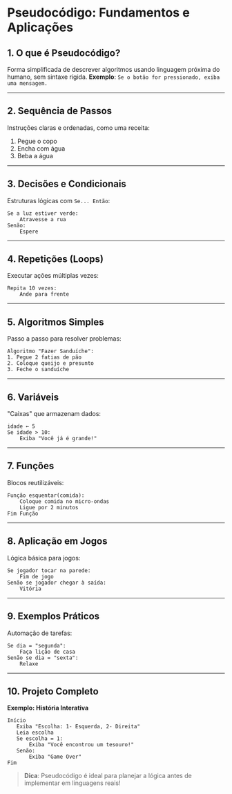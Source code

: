 # Pseudocódigo: Fundamentos e Aplicações

## 1. O que é Pseudocódigo?

Forma simplificada de descrever algoritmos usando linguagem próxima do humano, sem sintaxe rígida.
**Exemplo**:
`Se o botão for pressionado, exiba uma mensagem.`

---

## 2. Sequência de Passos

Instruções claras e ordenadas, como uma receita:

1. Pegue o copo
2. Encha com água
3. Beba a água

---

## 3. Decisões e Condicionais

Estruturas lógicas com `Se... Então`:

```pseudocódigo
Se a luz estiver verde:
    Atravesse a rua
Senão:
    Espere
```

---

## 4. Repetições (Loops)

Executar ações múltiplas vezes:

```pseudocódigo
Repita 10 vezes:
    Ande para frente
```

---

## 5. Algoritmos Simples

Passo a passo para resolver problemas:

```pseudocódigo
Algoritmo "Fazer Sanduíche":
1. Pegue 2 fatias de pão
2. Coloque queijo e presunto
3. Feche o sanduíche
```

---

## 6. Variáveis

"Caixas" que armazenam dados:

```pseudocódigo
idade ← 5
Se idade > 10:
    Exiba "Você já é grande!"
```

---

## 7. Funções

Blocos reutilizáveis:

```pseudocódigo
Função esquentar(comida):
    Coloque comida no micro-ondas
    Ligue por 2 minutos
Fim Função
```

---

## 8. Aplicação em Jogos

Lógica básica para jogos:

```pseudocódigo
Se jogador tocar na parede:
    Fim de jogo
Senão se jogador chegar à saída:
    Vitória
```

---

## 9. Exemplos Práticos

Automação de tarefas:

```pseudocódigo
Se dia = "segunda":
    Faça lição de casa
Senão se dia = "sexta":
    Relaxe
```

---

## 10. Projeto Completo

**Exemplo: História Interativa**

```pseudocódigo
Início
   Exiba "Escolha: 1- Esquerda, 2- Direita"
   Leia escolha
   Se escolha = 1:
       Exiba "Você encontrou um tesouro!"
   Senão:
       Exiba "Game Over"
Fim
```

> **Dica**: Pseudocódigo é ideal para planejar a lógica antes de implementar em linguagens reais!
